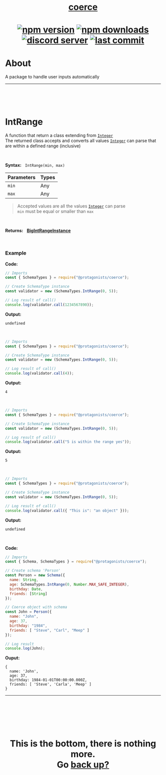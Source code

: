 <div id="top" align="center">

<h1><a href="https://github.com/ThePywon/coerce">coerce</a><h1>

[![npm version](https://img.shields.io/npm/v/@protagonists/coerce)](https://github.com/ThePywon/coerce)
[![npm downloads](https://img.shields.io/npm/dt/@protagonists/coerce)](https://github.com/ThePywon/coerce)
[![discord server](https://img.shields.io/discord/937758194736955443?logo=discord&logoColor=white)](https://discord.gg/cwhj3EgqGP)
[![last commit](https://img.shields.io/github/last-commit/ThePywon/coerce)](https://github.com/ThePywon/coerce)

</div>


# About

A package to handle user inputs automatically

---

<br/><br/><br/>



# IntRange

A function that return a class extending from [`Integer`](https://github.com/ThePywon/coerce/blob/main/documentation/SchemaTypes/Integer.md)  
The returned class accepts and converts all values [`Integer`](https://github.com/ThePywon/coerce/blob/main/documentation/SchemaTypes/Integer.md) can parse that are within a defined range (inclusive)

<br/>

**Syntax:** &nbsp; `IntRange(min, max)`

|**Parameters**|**Types**|
|-|-|
|`min`|Any|
|`max`|Any|

> Accepted values are all the values [`Integer`](https://github.com/ThePywon/coerce/blob/main/documentation/SchemaTypes/Integer.md) can parse  
> `min` must be equal or smaller than `max`

<br/>

**Returns:** &nbsp; [**BigIntRangeInstance**](https://github.com/ThePywon/coerce/blob/main/documentation/SchemaTypes/BigIntRangeInstance.md)

<br/>

### **Example**

**Code:**

```js
// Imports
const { SchemaTypes } = require("@protagonists/coerce");

// Create SchemaType instance
const validator = new (SchemaTypes.IntRange(0, 5));

// Log result of call()
console.log(validator.call(1234567890));
```

**Output:**

```
undefined
```

<br/>

```js
// Imports
const { SchemaTypes } = require("@protagonists/coerce");

// Create SchemaType instance
const validator = new (SchemaTypes.IntRange(0, 5));

// Log result of call()
console.log(validator.call(4));
```

**Output:**

```
4
```

<br/>

```js
// Imports
const { SchemaTypes } = require("@protagonists/coerce");

// Create SchemaType instance
const validator = new (SchemaTypes.IntRange(0, 5));

// Log result of call()
console.log(validator.call("5 is within the range yes"));
```

**Output:**

```
5
```

<br/>

```js
// Imports
const { SchemaTypes } = require("@protagonists/coerce");

// Create SchemaType instance
const validator = new (SchemaTypes.IntRange(0, 5));

// Log result of call()
console.log(validator.call({ "This is": "an object" }));
```

**Output:**

```
undefined
```

<br/>

**Code:**

```js
// Imports
const { Schema, SchemaTypes } = require("@protagonists/coerce");

// Create schema 'Person'
const Person = new Schema({
  name: String,
  age: SchemaTypes.IntRange(0, Number.MAX_SAFE_INTEGER),
  birthday: Date,
  friends: [String]
});

// Coerce object with schema
const John = Person({
  name: "John",
  age: 37,
  birthday: "1984",
  friends: [ "Steve", "Carl", "Meep" ]
});

// Log result
console.log(John);
```

**Ouput:**

```
{
  name: 'John',
  age: 37,
  birthday: 1984-01-01T00:00:00.000Z,
  friends: [ 'Steve', 'Carla', 'Meep' ]
}
```

---

<br/><br/><br/><br/><br/>

<h1 align="center">This is the bottom, there is nothing more.<br/>
Go <a href="#top">back up?</a></h1>
